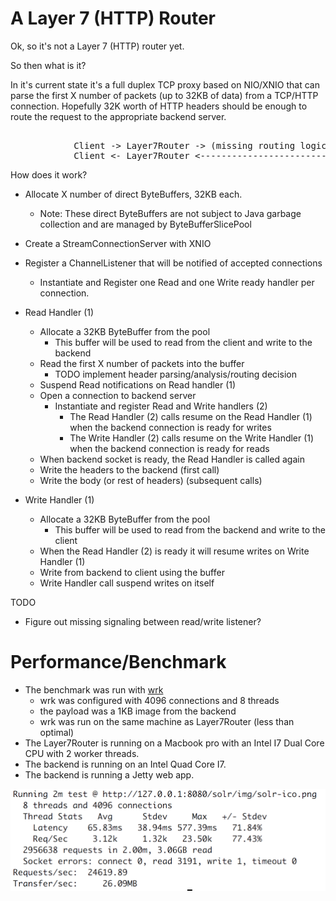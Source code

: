 # A Layer 7 (HTTP) Router

Ok, so it's not a Layer 7 (HTTP) router yet.

So then what is it?

In it's current state it's a full duplex TCP proxy based on NIO/XNIO that can parse the first X number of packets (up to 32KB of data) from a TCP/HTTP connection. 
Hopefully 32K worth of HTTP headers should be enough to route the request to the appropriate backend server.

<pre>

            Client -> Layer7Router -> (missing routing logic)-> Backend Server
            Client <- Layer7Router <--------------------------- Backend Server
</pre>

How does it work?

- Allocate X number of direct ByteBuffers, 32KB each.
    - Note: These direct ByteBuffers are not subject to Java garbage collection and are managed by ByteBufferSlicePool
- Create a StreamConnectionServer with XNIO
- Register a ChannelListener that will be notified of accepted connections
	- Instantiate and Register one Read and one Write ready handler per connection.

- Read Handler (1)
	- Allocate a 32KB ByteBuffer from the pool
        - This buffer will be used to read from the client and write to the backend
	- Read the first X number of packets into the buffer
		- TODO implement header parsing/analysis/routing decision
	- Suspend Read notifications on Read handler (1)
	- Open a connection to backend server
		- Instantiate and register Read and Write handlers (2)
			- The Read Handler (2) calls resume on the Read Handler (1) when the backend connection is ready for writes
			- The Write Handler (2) calls resume on the Write Handler (1) when the backend connection is ready for reads
	- When backend socket is ready, the Read Handler is called again
	- Write the headers to the backend (first call)
	- Write the body (or rest of headers) (subsequent calls)

- Write Handler (1)
	- Allocate a 32KB ByteBuffer from the pool
        - This buffer will be used to read from the backend and write to the client
    - When the Read Handler (2) is ready it will resume writes on Write Handler (1)
    - Write from backend to client using the buffer
    - Write Handler call suspend writes on itself
    
TODO
- Figure out missing signaling between read/write listener?

# Performance/Benchmark

- The benchmark was run with [wrk](https://github.com/wg/wrk "wrk")
    - wrk was configured with 4096 connections and 8 threads
    - the payload was a 1KB image from the backend
    - wrk was run on the same machine as Layer7Router (less than optimal)
- The Layer7Router is running on a Macbook pro with an Intel I7 Dual Core CPU with 2 worker threads. 
- The backend is running on an Intel Quad Core I7. 
- The backend is running a Jetty web app.

<img src="screenshot2.png" width="512">


          